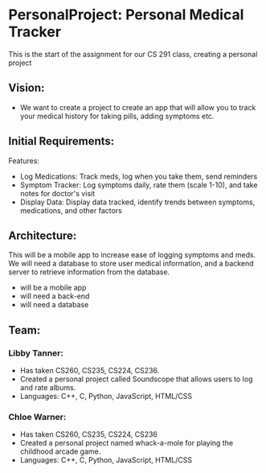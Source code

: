 # PersonalProject: Personal Medical Tracker
This is the start of the assignment for our CS 291 class, creating a personal project

## Vision: 
- We want to create a project to create an app that will allow you to track your medical history for taking pills, adding symptoms etc.

## Initial Requirements:
Features:
- Log Medications: Track meds, log when you take them, send reminders
- Symptom Tracker: Log symptoms daily, rate them (scale 1-10), and take notes for doctor's visit
- Display Data: Display data tracked, identify trends between symptoms, medications, and other factors

## Architecture:
This will be a mobile app to increase ease of logging symptoms and meds. We will need a database to store user medical information, and a backend server to retrieve information from the database. 
- will be a mobile app
- will need a back-end
- will need a database

## Team:
### Libby Tanner:
 - Has taken CS260, CS235, CS224, CS236. 
 - Created a personal project called Soundscope that allows users to log and rate albums.
 - Languages: C++, C, Python, JavaScript, HTML/CSS

### Chloe Warner:
- Has taken CS260, CS235, CS224, CS236
- Created a personal project named whack-a-mole for playing the childhood arcade game.
- Languages: C++, C, Python, JavaScript, HTML/CSS
